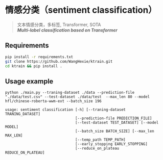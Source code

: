 # 情感分类（sentiment classification）
> 文本情感分类，多标签, Transformer, SOTA    
***Multi-label classification based on Transformer***

## Requirements

```sh
pip install -r requirements.txt
git clone https://github.com/WangHexie/ktrain.git
cd ktrain && pip install .
```

## Usage example

```shell script
python ./main.py --traning-dataset ./data --prediction-file "./data/test.csv" --test-dataset ./data/test  --max_len 80 --model hfl/chinese-roberta-wwm-ext --batch_size 196
```

```shell script
usage: sentiment classification [-h] [--traning-dataset TRANING_DATASET]
                                [--prediction-file PREDICTION_FILE]
                                [--test-dataset TEST_DATASET] [--model MODEL]
                                [--batch_size BATCH_SIZE] [--max_len MAX_LEN]
                                [--temp_path TEMP_PATH]
                                [--early_stopping EARLY_STOPPING]
                                [--reduce_on_plateau REDUCE_ON_PLATEAU]

```






